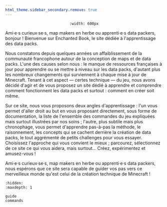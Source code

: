 ```yaml
---
html_theme.sidebar_secondary.remove: true
---
```



<div align=center>

```{image} /_imgs/banner.png
:width: 600px
```

</div>

Ami·e·s curieux·se·s, map makers en herbe ou apprenti·e·s data packers, bonjour !
Bienvenue sur Enchanted Book, le site dédiée à l'apprentissage des data packs.

Nous constatons depuis quelques années un affaiblissement de la communauté francophone autour de la conception de maps et de data packs.
L'une des causes selon nous : le manque de ressources françaises à jour pour apprendre ou se mettre à niveau sur les data packs, d'autant plus les nombreux changements qui surviennent à chaque mise à jour de Minecraft.
Tenant à cet aspect — certes technique — du jeu, nous avons décidé d'agir et de vous proposez un site dédié à apprendre et comprendre comment fonctionnent les data packs et surtout : comment en créer soit même.

Sur ce site, nous vous proposons deux angles d'apprentissage : l'un vous permet d'aller droit au but en vous proposant directement, sous forme de documentation, la liste de l'ensemble des commandes du jeu expliquées mais surtout illustrées par nos soins ; l'autre, plus subtile mais plus chronophage, vous permet d'apprendre pas-à-pas la méthode, le raisonnement, les concepts qui se cachent derrière la création de data packs, le tout aggrémenté de petits challenges pour vous essayer.
Choisissez l'approche qui vous convient le mieux ; parcourez, sélectionnez de ce site ce qui vous aidera, mais surtout… Créez, expérimentez et amusez-vous !

Ami·e·s curieux·se·s, map makers en herbe ou apprenti·e·s data packers, nous espérons que ce site sera capable de guider vos pas vers ce merveilleux monde qu'est celui de la création technique de Minecraft !

```{toctree}
:hidden:
:maxdepth: 1

guide
commands
```
